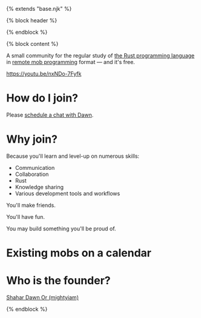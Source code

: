 {% extends "base.njk" %}

{% block header %}
<link href='https://cdn.jsdelivr.net/npm/fullcalendar@5.11.0/main.min.css' rel='stylesheet' />
<script src='https://cdn.jsdelivr.net/npm/fullcalendar@5.11.0/main.min.js'></script>
<script>
  window.__events = {{ data.events | safe }}
</script>
<script defer src='/index.js'></script>
{% endblock %}

{% block content %}

A small community for the regular study of [the Rust programming language][rust] in [remote mob programming] format — and it's free.

https://youtu.be/nxNDo-7Fyfk

# How do I join?

Please [schedule a chat with Dawn][schedule].

# Why join?

Because you'll learn and level-up on numerous skills:

- Communication
- Collaboration
- Rust
- Knowledge sharing
- Various development tools and workflows

You'll make friends.

You'll have fun.

You may build something you'll be proud of.

# Existing mobs on a calendar

<div id='calendar'></div>

# Who is the founder?

[Shahar Dawn Or (mightyiam)][mightyiam]

[schedule]: https://calendly.com/mightyiam
[rust]: https://www.rust-lang.org/
[remote mob programming]: https://remotemobprogramming.org/
[mightyiam]: https://github.com/mightyiam
[calendar]: https://calendar.google.com/calendar/u/0/embed?src=e7v8tv7rcfmp1mde6l8dhk9uts@group.calendar.google.com&mode=week&showTabs=0
[timezones]: https://en.wikipedia.org/wiki/List_of_tz_database_time_zones

{% endblock %}
